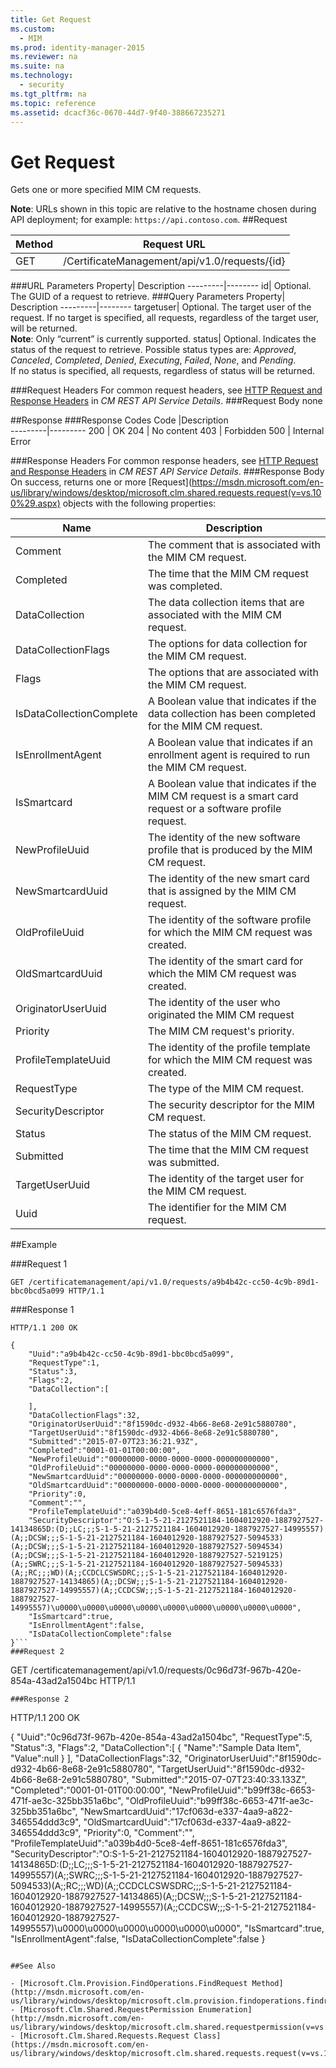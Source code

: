 ```yaml
---
title: Get Request
ms.custom: 
  - MIM
ms.prod: identity-manager-2015
ms.reviewer: na
ms.suite: na
ms.technology: 
  - security
ms.tgt_pltfrm: na
ms.topic: reference
ms.assetid: dcacf36c-0670-44d7-9f40-388667235271
---
```

# Get Request
Gets one or more specified MIM CM requests.

**Note**: URLs shown in this topic are relative to the hostname chosen during API deployment; for example: `https://api.contoso.com`.
##Request


Method  |Request URL  
---------|---------
GET     |/CertificateManagement/api/v1.0/requests/{id} 

###URL Parameters
Property| Description
---------|--------
id| Optional. The GUID of a request to retrieve.
###Query Parameters
Property| Description
---------|--------
targetuser| Optional. The target user of the request. If no target is specified, all requests, regardless of the target user, will be returned. <br/> **Note**: Only “current” is currently supported.
status| Optional. Indicates the status of the request to retrieve. Possible status types are: *Approved*, *Canceled*, *Completed*, *Denied*, *Executing*, *Failed*, *None*, and *Pending*. <br/>If no status is specified, all requests, regardless of status will be returned. 

###Request Headers
For common request headers, see [HTTP Request and Response Headers](CM_REST_API_Service_Details.md#HttpHeaders) in *CM REST API Service Details*.
###Request Body
none

##Response
###Response Codes
Code  |Description  
---------|---------
200     | OK
204 | No content
403 | Forbidden
500 | Internal Error

###Response Headers
For common response headers, see [HTTP Request and Response Headers](CM_REST_API_Service_Details.md#HttpHeaders) in *CM REST API Service Details*.
###Response Body
On success, returns one or more [Request](https://msdn.microsoft.com/en-us/library/windows/desktop/microsoft.clm.shared.requests.request(v=vs.100%29.aspx) objects with the following properties:

Name | Description
-----|------------
Comment | The comment that is associated with the MIM CM request. 
Completed | The time that the MIM CM request was completed. 
DataCollection | The data collection items that are associated with the MIM CM request. 
DataCollectionFlags | The options for data collection for the MIM CM request. 
Flags | The options that are associated with the MIM CM request. 
IsDataCollectionComplete | A Boolean value that indicates if the data collection has been completed for the MIM CM request. 
IsEnrollmentAgent | A Boolean value that indicates if an enrollment agent is required to run the MIM CM request. 
IsSmartcard | A Boolean value that indicates if the MIM CM request is a smart card request or a software profile request. 
NewProfileUuid | The identity of the new software profile that is produced by the MIM CM request. 
NewSmartcardUuid | The identity of the new smart card that is assigned by the MIM CM request. 
OldProfileUuid | The identity of the software profile for which the MIM CM request was created. 
OldSmartcardUuid | The identity of the smart card for which the MIM CM request was created. 
OriginatorUserUuid | The identity of the user who originated the MIM CM request 
Priority | The MIM CM request's priority. 
ProfileTemplateUuid | The identity of the profile template for which the MIM CM request was created. 
RequestType | The type of the MIM CM request. 
SecurityDescriptor | The security descriptor for the MIM CM request. 
Status | The status of the MIM CM request. 
Submitted | The time that the MIM CM request was submitted. 
TargetUserUuid | The identity of the target user for the MIM CM request. 
Uuid | The identifier for the MIM CM request. 

##Example

###Request 1
```
GET /certificatemanagement/api/v1.0/requests/a9b4b42c-cc50-4c9b-89d1-bbc0bcd5a099 HTTP/1.1

```
###Response 1
```
HTTP/1.1 200 OK

{
    "Uuid":"a9b4b42c-cc50-4c9b-89d1-bbc0bcd5a099",
    "RequestType":1,
    "Status":3,
    "Flags":2,
    "DataCollection":[

    ],
    "DataCollectionFlags":32,
    "OriginatorUserUuid":"8f1590dc-d932-4b66-8e68-2e91c5880780",
    "TargetUserUuid":"8f1590dc-d932-4b66-8e68-2e91c5880780",
    "Submitted":"2015-07-07T23:36:21.93Z",
    "Completed":"0001-01-01T00:00:00",
    "NewProfileUuid":"00000000-0000-0000-0000-000000000000",
    "OldProfileUuid":"00000000-0000-0000-0000-000000000000",
    "NewSmartcardUuid":"00000000-0000-0000-0000-000000000000",
    "OldSmartcardUuid":"00000000-0000-0000-0000-000000000000",
    "Priority":0,
    "Comment":"",
    "ProfileTemplateUuid":"a039b4d0-5ce8-4eff-8651-181c6576fda3",
    "SecurityDescriptor":"O:S-1-5-21-2127521184-1604012920-1887927527-14134865D:(D;;LC;;;S-1-5-21-2127521184-1604012920-1887927527-14995557)(A;;DCSW;;;S-1-5-21-2127521184-1604012920-1887927527-5094533)(A;;DCSW;;;S-1-5-21-2127521184-1604012920-1887927527-5094534)(A;;DCSW;;;S-1-5-21-2127521184-1604012920-1887927527-5219125)(A;;SWRC;;;S-1-5-21-2127521184-1604012920-1887927527-5094533)(A;;RC;;;WD)(A;;CCDCLCSWSDRC;;;S-1-5-21-2127521184-1604012920-1887927527-14134865)(A;;DCSW;;;S-1-5-21-2127521184-1604012920-1887927527-14995557)(A;;CCDCSW;;;S-1-5-21-2127521184-1604012920-1887927527-14995557)\u0000\u0000\u0000\u0000\u0000\u0000\u0000\u0000\u0000",
    "IsSmartcard":true,
    "IsEnrollmentAgent":false,
    "IsDataCollectionComplete":false
}```       
###Request 2
```
GET /certificatemanagement/api/v1.0/requests/0c96d73f-967b-420e-854a-43ad2a1504bc HTTP/1.1
```
###Response 2
```
HTTP/1.1 200 OK

{
    "Uuid":"0c96d73f-967b-420e-854a-43ad2a1504bc",
    "RequestType":5,
    "Status":3,
    "Flags":2,
    "DataCollection":[
        {
            "Name":"Sample Data Item",
            "Value":null
        }
    ],
    "DataCollectionFlags":32,
    "OriginatorUserUuid":"8f1590dc-d932-4b66-8e68-2e91c5880780",
    "TargetUserUuid":"8f1590dc-d932-4b66-8e68-2e91c5880780",
    "Submitted":"2015-07-07T23:40:33.133Z",
    "Completed":"0001-01-01T00:00:00",
    "NewProfileUuid":"b99ff38c-6653-471f-ae3c-325bb351a6bc",
    "OldProfileUuid":"b99ff38c-6653-471f-ae3c-325bb351a6bc",
    "NewSmartcardUuid":"17cf063d-e337-4aa9-a822-346554ddd3c9",
    "OldSmartcardUuid":"17cf063d-e337-4aa9-a822-346554ddd3c9",
    "Priority":0,
    "Comment":"",
    "ProfileTemplateUuid":"a039b4d0-5ce8-4eff-8651-181c6576fda3",
    "SecurityDescriptor":"O:S-1-5-21-2127521184-1604012920-1887927527-14134865D:(D;;LC;;;S-1-5-21-2127521184-1604012920-1887927527-14995557)(A;;SWRC;;;S-1-5-21-2127521184-1604012920-1887927527-5094533)(A;;RC;;;WD)(A;;CCDCLCSWSDRC;;;S-1-5-21-2127521184-1604012920-1887927527-14134865)(A;;DCSW;;;S-1-5-21-2127521184-1604012920-1887927527-14995557)(A;;CCDCSW;;;S-1-5-21-2127521184-1604012920-1887927527-14995557)\u0000\u0000\u0000\u0000\u0000\u0000",
    "IsSmartcard":true,
    "IsEnrollmentAgent":false,
    "IsDataCollectionComplete":false
}
```       

##See Also

- [Microsoft.Clm.Provision.FindOperations.FindRequest Method](http://msdn.microsoft.com/en-us/library/windows/desktop/microsoft.clm.provision.findoperations.findrequests(v=vs.100%29.aspx)
- [Microsoft.Clm.Shared.RequestPermission Enumeration](http://msdn.microsoft.com/en-us/library/windows/desktop/microsoft.clm.shared.requestpermission(v=vs.100%29.aspx)
- [Microsoft.Clm.Shared.Requests.Request Class](https://msdn.microsoft.com/en-us/library/windows/desktop/microsoft.clm.shared.requests.request(v=vs.100%29.aspx)
